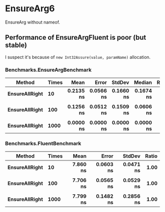 # EnsureArg6
EnsureArg without nameof.

## Performance of EnsureArgFluent is poor (but stable)
I suspect it's because of `new Int32Assure(value, paramName)` allocation.

### Benchmarks.EnsureArgBenchmark
|         Method | Times |      Mean |     Error |    StdDev |    Median | Ratio | RatioSD |
|--------------- |------ |----------:|----------:|----------:|----------:|------:|--------:|
| **EnsureAllRight** |    **10** | **0.2135 ns** | **0.0566 ns** | **0.1660 ns** | **0.1674 ns** |     **?** |       **?** |
|                |       |           |           |           |           |       |         |
| **EnsureAllRight** |   **100** | **0.1256 ns** | **0.0512 ns** | **0.1509 ns** | **0.0606 ns** |     **?** |       **?** |
|                |       |           |           |           |           |       |         |
| **EnsureAllRight** |  **1000** | **0.0000 ns** | **0.0000 ns** | **0.0000 ns** | **0.0000 ns** |     **?** |       **?** |

### Benchmarks.FluentBenchmark
|         Method | Times |     Mean |     Error |    StdDev | Ratio |
|--------------- |------ |---------:|----------:|----------:|------:|
| **EnsureAllRight** |    **10** | **7.860 ns** | **0.0603 ns** | **0.0471 ns** |  **1.00** |
|                |       |          |           |           |       |
| **EnsureAllRight** |   **100** | **7.706 ns** | **0.0565 ns** | **0.0529 ns** |  **1.00** |
|                |       |          |           |           |       |
| **EnsureAllRight** |  **1000** | **7.799 ns** | **0.1482 ns** | **0.2856 ns** |  **1.00** |
